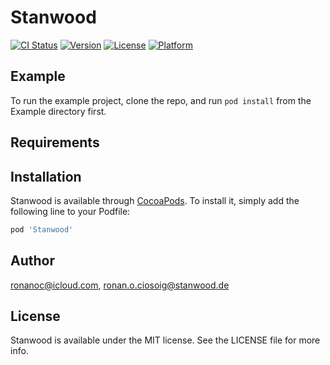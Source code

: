 # Stanwood

[![CI Status](http://img.shields.io/travis/ronanoc@icloud.com/Stanwood.svg?style=flat)](https://travis-ci.org/ronanoc@icloud.com/Stanwood)
[![Version](https://img.shields.io/cocoapods/v/Stanwood.svg?style=flat)](http://cocoapods.org/pods/Stanwood)
[![License](https://img.shields.io/cocoapods/l/Stanwood.svg?style=flat)](http://cocoapods.org/pods/Stanwood)
[![Platform](https://img.shields.io/cocoapods/p/Stanwood.svg?style=flat)](http://cocoapods.org/pods/Stanwood)

## Example

To run the example project, clone the repo, and run `pod install` from the Example directory first.

## Requirements

## Installation

Stanwood is available through [CocoaPods](http://cocoapods.org). To install
it, simply add the following line to your Podfile:

```ruby
pod 'Stanwood'
```

## Author

ronanoc@icloud.com, ronan.o.ciosoig@stanwood.de

## License

Stanwood is available under the MIT license. See the LICENSE file for more info.
